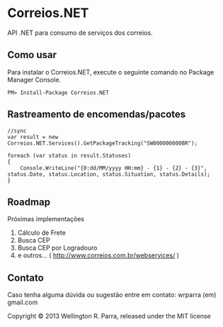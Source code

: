 Correios.NET
================================
API .NET para consumo de serviços dos correios.

Como usar
-------------------------
Para instalar o Correios.NET, execute o seguinte comando no Package Manager Console.

	PM> Install-Package Correios.NET


Rastreamento de encomendas/pacotes
-------------------------
	//sync
	var result = new Correios.NET.Services().GetPackageTracking("SW000000000BR");

	foreach (var status in result.Statuses)
	{
		Console.WriteLine("{0:dd/MM/yyyy HH:mm} - {1} - {2} - {3}", status.Date, status.Location, status.Situation, status.Details);
	}

Roadmap
-------------------------
Próximas implementações

1. Cálculo de Frete
2. Busca CEP
3. Busca CEP por Logradouro
4. e outros... ( http://www.correios.com.br/webservices/ )
	
Contato
-------------------------

Caso tenha alguma dúvida ou sugestão entre em contato: wrparra (em) gmail.com

Copyright © 2013 Wellington R. Parra, released under the MIT license